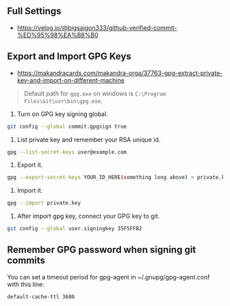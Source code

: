 ## Full Settings
* https://velog.io/@bigsaigon333/github-verified-commit-%ED%95%98%EA%B8%B0

## Export and Import GPG Keys
* https://makandracards.com/makandra-orga/37763-gpg-extract-private-key-and-import-on-different-machine
> Default path for `gpg.exe` on windows is `C:\Program Files\Git\usr\bin\gpg.exe`.
1. Turn on GPG key signing global.
```bash
git config --global commit.gpgsign true
```
1. List private key and remember your RSA unique id.
```bash
gpg --list-secret-keys user@example.com
```
1. Export it.
```bash
gpg --export-secret-keys YOUR_ID_HERE(something long above) > private.key
```
1. Import it.
```bash
gpg --import private.key
```
1. After import gpg key, connect your GPG key to git.
```bash
git config --global user.signingkey 35F5FFB2
```

## Remember GPG password when signing git commits
You can set a timeout period for gpg-agent in ~/.gnupg/gpg-agent.conf with this line:  
```
default-cache-ttl 3600
```